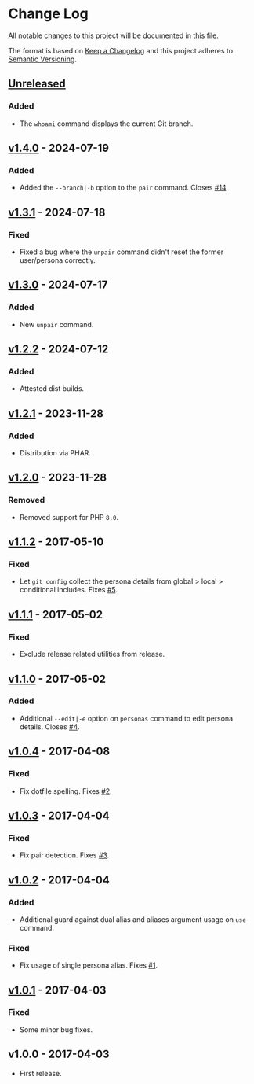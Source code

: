 # Change Log
All notable changes to this project will be documented in this file.

The format is based on [Keep a Changelog](http://keepachangelog.com/) and this project adheres to [Semantic Versioning](http://semver.org/).

## [Unreleased]

### Added

- The `whoami` command displays the current Git branch. 

## [v1.4.0] - 2024-07-19

### Added

- Added the `--branch|-b` option to the  `pair` command. Closes [#14](https://github.com/raphaelstolt/git-user-bend/issues/14).

## [v1.3.1] - 2024-07-18

### Fixed

- Fixed a bug where the `unpair` command didn't reset the former user/persona correctly.

## [v1.3.0] - 2024-07-17

### Added

- New `unpair` command.

## [v1.2.2] - 2024-07-12

### Added

- Attested dist builds.

## [v1.2.1] - 2023-11-28

### Added

- Distribution via PHAR.

## [v1.2.0] - 2023-11-28

### Removed

- Removed support for PHP `8.0`.

## [v1.1.2] - 2017-05-10
### Fixed
- Let `git config` collect the persona details from global > local > conditional includes. Fixes [#5](https://github.com/raphaelstolt/git-user-bend/issues/5).

## [v1.1.1] - 2017-05-02
### Fixed
- Exclude release related utilities from release.

## [v1.1.0] - 2017-05-02
### Added
- Additional `--edit|-e` option on `personas` command to edit persona details. Closes [#4](https://github.com/raphaelstolt/git-user-bend/issues/4).

## [v1.0.4] - 2017-04-08
### Fixed
- Fix dotfile spelling. Fixes [#2](https://github.com/raphaelstolt/git-user-bend/issues/2).

## [v1.0.3] - 2017-04-04
### Fixed
- Fix pair detection. Fixes [#3](https://github.com/raphaelstolt/git-user-bend/issues/3).

## [v1.0.2] - 2017-04-04
### Added
- Additional guard against dual alias and aliases argument usage on `use` command.

### Fixed
- Fix usage of single persona alias. Fixes [#1](https://github.com/raphaelstolt/git-user-bend/issues/1).

## [v1.0.1] - 2017-04-03
### Fixed
- Some minor bug fixes.

## v1.0.0 - 2017-04-03
- First release.

[Unreleased]: https://github.com/raphaelstolt/git-user-bend/compare/v1.4.0...HEAD
[v1.4.0]: https://github.com/raphaelstolt/git-user-bend/compare/v1.3.1...v1.4.0
[v1.3.1]: https://github.com/raphaelstolt/git-user-bend/compare/v1.3.0...v1.3.1
[v1.3.0]: https://github.com/raphaelstolt/git-user-bend/compare/v1.2.2...v1.3.0
[v1.2.2]: https://github.com/raphaelstolt/git-user-bend/compare/v1.2.1...v1.2.2
[v1.2.1]: https://github.com/raphaelstolt/git-user-bend/compare/v1.2.0...v1.2.1
[v1.2.0]: https://github.com/raphaelstolt/git-user-bend/compare/v1.1.2...v1.2.0
[v1.1.2]: https://github.com/raphaelstolt/git-user-bend/compare/v1.1.1...v1.1.2
[v1.1.1]: https://github.com/raphaelstolt/git-user-bend/compare/v1.1.0...v1.1.1
[v1.1.0]: https://github.com/raphaelstolt/git-user-bend/compare/v1.0.4...v1.1.0
[v1.0.4]: https://github.com/raphaelstolt/git-user-bend/compare/v1.0.3...v1.0.4
[v1.0.3]: https://github.com/raphaelstolt/git-user-bend/compare/v1.0.2...v1.0.3
[v1.0.2]: https://github.com/raphaelstolt/git-user-bend/compare/v1.0.1...v1.0.2
[v1.0.1]: https://github.com/raphaelstolt/git-user-bend/compare/v1.0.0...v1.0.1
